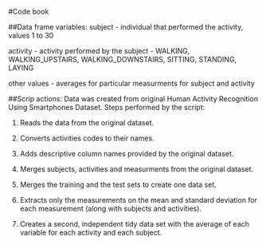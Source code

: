 #Code book

##Data frame variables:
subject - individual that performed the activity, values 1 to 30

activity - activity performed by the subject - WALKING, WALKING_UPSTAIRS, WALKING_DOWNSTAIRS, SITTING, STANDING, LAYING

other values - averages for particular measurments for subject and activity

##Scrip actions:
Data was created from original Human Activity Recognition Using Smartphones Dataset. 
Steps performed by the script:

  1) Reads the data from the original dataset.
  
  2) Converts activities codes to their names.
  
  3) Adds descriptive column names provided by the original dataset.
  
  4) Merges subjects, activities and measurments from the original dataset.
  
  5) Merges the training and the test sets to create one data set.
  
  6) Extracts only the measurements on the mean and standard deviation for each measurement (along with subjects and activities). 
  
  7) Creates a second, independent tidy data set with the average of each variable for each activity and each subject.
